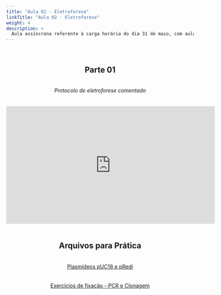 ```yaml
---
title: "Aula 02 - Eletroforese"
linkTitle: "Aula 02 - Eletroforese"
weight: 4
description: >
  Aula assíncrona referente à carga horária do dia 31 de maio, com aula prática sobre eletroforese
---
```


<br>
<div align="center">
<h2>Parte 01</h2>
<br>
<i>Protocolo de eletroforese comentado</i>
<br><br><br>
<iframe width="560" height="315" src="https://www.youtube.com/embed/OqYx1EUANf4" frameborder="0" allow="accelerometer; autoplay; clipboard-write; encrypted-media; gyroscope; picture-in-picture" allowfullscreen></iframe>
<br><br>

<h2>Arquivos para Prática</h2>
<br>
<a href="https://github.com/desirrepetters/gstreinamentoeconsultoria/raw/master/userguide/content/pt-br/biologia_molecular/2023_01/sincronas/files/aula_assincrona_02_plasmideos.zip">Plasmídeos pUC18 e pRedi</a><br>
<br><br>
<a href="https://github.com/desirrepetters/gstreinamentoeconsultoria/raw/master/userguide/content/pt-br/biologia_molecular/2023_01/sincronas/files/aula_assincrona_02_exercicios_PCR_clonagem.pdf">Exercícios de fixação - PCR e Clonagem</a><br>
<br><br>

</div>
